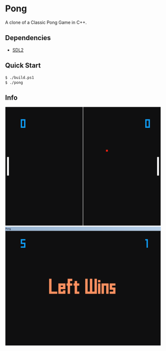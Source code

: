 # Pong

A clone of a Classic Pong Game in C++.

## Dependencies

* [SDL2](https://www.libsdl.org/)

## Quick Start

```
$ ./build.ps1
$ ./pong
```

## Info

![playing](Imgs/play.png)
![game over screen](Imgs/win.png)
